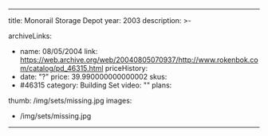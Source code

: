 
---
title: Monorail Storage Depot
year: 2003
description: >-
  
archiveLinks:
  - name: 08/05/2004
    link: https://web.archive.org/web/20040805070937/http://www.rokenbok.com/catalog/pd_46315.html
priceHistory:
  - date: "?"
    price: 39.990000000000002
skus:
  - #46315
category: Building Set
video: ""
plans:

thumb: /img/sets/missing.jpg
images:
  -  /img/sets/missing.jpg
---
